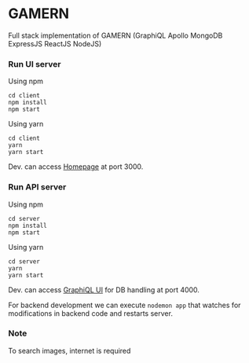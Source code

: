 # GAMERN
Full stack implementation of GAMERN (GraphiQL Apollo MongoDB ExpressJS ReactJS NodeJS)


### Run UI server
Using npm
```
cd client
npm install
npm start
```
Using yarn
```
cd client
yarn
yarn start
```

Dev. can access [Homepage](http:localhost:3000/) at port 3000.



### Run API server
Using npm
```
cd server
npm install
npm start
```

Using yarn
```
cd server
yarn
yarn start
```

Dev. can access [GraphiQL UI](http:localhost:4000/graphql) for DB handling at port 4000.

For backend development we can execute `nodemon app` that watches for modifications in backend code and restarts server.


### Note
To search images, internet is required